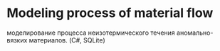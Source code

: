 # Modeling process of material flow
 моделирование процесса неизотермического течения аномально-вязких материалов. (C#, SQLite)
